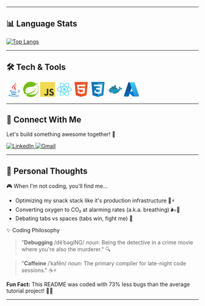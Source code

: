 
---

## 📊 Language Stats

[![Top Langs](https://github-readme-stats.vercel.app/api/top-langs/?username=W-gerber&layout=compact&theme=gitdocify&bg_color=000000)](https://github.com/W-gerber)


---

## 🛠️ Tech & Tools

<p align="left">
  <img src="https://raw.githubusercontent.com/devicons/devicon/master/icons/java/java-original.svg" alt="Java" width="40" height="40"/>
  <img src="https://raw.githubusercontent.com/devicons/devicon/master/icons/spring/spring-original.svg" alt="Spring" width="40" height="40"/>
  <img src="https://raw.githubusercontent.com/devicons/devicon/master/icons/javascript/javascript-original.svg" alt="JavaScript" width="40" height="40"/>
  <img src="https://raw.githubusercontent.com/devicons/devicon/master/icons/react/react-original.svg" alt="React" width="40" height="40"/>
  <img src="https://raw.githubusercontent.com/devicons/devicon/master/icons/html5/html5-original.svg" alt="HTML5" width="40" height="40"/>
  <img src="https://raw.githubusercontent.com/devicons/devicon/master/icons/css3/css3-original.svg" alt="CSS3" width="40" height="40"/>
  <img src="https://raw.githubusercontent.com/devicons/devicon/master/icons/docker/docker-original.svg" alt="Docker" width="40" height="40"/>
  <img src="https://raw.githubusercontent.com/devicons/devicon/master/icons/azure/azure-original.svg" alt="Azure" width="40" height="40"/>
</p>

---

## 🔗 Connect With Me


Let's build something awesome together! 🚀

<p align="left">
  <a href="https://www.linkedin.com/in/willem-gerber-954562329/">
    <img src="https://img.shields.io/badge/LinkedIn-0077B5?style=for-the-badge&logo=linkedin&logoColor=white" alt="LinkedIn"/>
  </a>
  
  <a href="mailto:wgerber04@icloud.com"> 
    <img src="https://img.shields.io/badge/Gmail-D14836?style=for-the-badge&logo=gmail&logoColor=white" alt="Gmail"/>
  </a>
</p>


---

## 💭 Personal Thoughts

🎮 When I'm not coding, you'll find me...
- Optimizing my snack stack like it's production infrastructure 🍕⚡  
- Converting oxygen to CO₂ at alarming rates (a.k.a. breathing) 🌬️💨
- Debating tabs vs spaces (tabs win, fight me) 🤺

✨ Coding Philosophy
> "**Debugging** /dēˈbəɡiNG/ *noun*: Being the detective in a crime movie where you're also the murderer." 🔍

> "**Caffeine** /ˈkafēn/ *noun*: The primary compiler for late-night code sessions." ☕⚡

**Fun Fact:** This README was coded with 73% less bugs than the average tutorial project! 🐞➗


---
